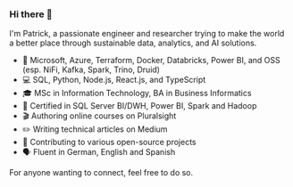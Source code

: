 ### Hi there 👋

I'm Patrick, a passionate engineer and researcher trying to make the world a better place through sustainable data, analytics, and AI solutions.

- 🔭 Microsoft, Azure, Terraform, Docker, Databricks, Power BI, and OSS (esp. NiFi, Kafka, Spark, Trino, Druid)
- 💻 SQL, Python, Node.js, React.js, and TypeScript
- 🎓 MSc in Information Technology, BA in Business Informatics
- 📑 Certified in SQL Server BI/DWH, Power BI, Spark and Hadoop
- 🎬 Authoring online courses on Pluralsight
- ✏️ Writing technical articles on Medium
- 🤝 Contributing to various open-source projects
- 🗣️ Fluent in German, English and Spanish

For anyone wanting to connect, feel free to do so.
